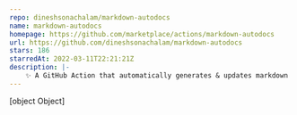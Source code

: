 ```yaml
---
repo: dineshsonachalam/markdown-autodocs
name: markdown-autodocs
homepage: https://github.com/marketplace/actions/markdown-autodocs
url: https://github.com/dineshsonachalam/markdown-autodocs
stars: 186
starredAt: 2022-03-11T22:21:21Z
description: |-
    ✨ A GitHub Action that automatically generates & updates markdown content (like your README.md) from external or remote files.
---
```


[object Object]
